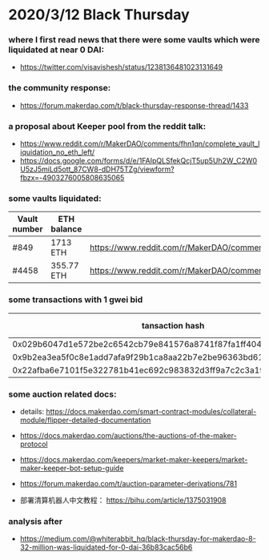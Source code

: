 # 2020/3/12 Black Thursday
### where I first read news that there were some vaults which were liquidated at near 0 DAI:
- https://twitter.com/visavishesh/status/1238136481023131649

### the community response:
- https://forum.makerdao.com/t/black-thursday-response-thread/1433

### a proposal about Keeper pool from the reddit talk:
- https://www.reddit.com/r/MakerDAO/comments/fhn1qn/complete_vault_liquidation_no_eth_left/
- https://docs.google.com/forms/d/e/1FAIpQLSfekQcjT5up5Uh2W_C2W0U5zJ5miLd5ott_87CW8-dDH75TZg/viewform?fbzx=-4903276005808635065

### some vaults liquidated:
Vault number |  ETH balance  |  source
-----------  | --------------| --------------------------------------
 #849        | 1713 ETH      |  https://www.reddit.com/r/MakerDAO/comments/fhs7kp/just_got_100_liquidated_with_my_1713_eth_cdp_fck/
 #4458       | 355.77 ETH    | https://www.reddit.com/r/MakerDAO/comments/fhn1qn/complete_vault_liquidation_no_eth_left/

### some transactions with 1 gwei bid
tansaction hash   |                                                       auction id
------------------------------------------------------------------  |    ------------
0x029b6047d1e572be2c6542cb79e841576a8741f87fa1ff40496fdf45e33b8435  |       830
0x9b2ea3ea5f0c8e1add7afa9f29b1ca8aa22b7e2be96363bd6146e0534025fc07	|	      831
0x22afba6e7101f5e322781b41ec692c983832d3ff9a7c2c3a191890f61ef8446b  |       832


### some auction related docs:
- details: https://docs.makerdao.com/smart-contract-modules/collateral-module/flipper-detailed-documentation
- https://docs.makerdao.com/auctions/the-auctions-of-the-maker-protocol
- https://docs.makerdao.com/keepers/market-maker-keepers/market-maker-keeper-bot-setup-guide
- https://forum.makerdao.com/t/auction-parameter-derivations/781

- 部署清算机器人中文教程： https://bihu.com/article/1375031908

### analysis after 
- https://medium.com/@whiterabbit_hq/black-thursday-for-makerdao-8-32-million-was-liquidated-for-0-dai-36b83cac56b6

